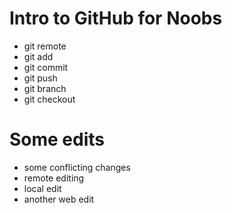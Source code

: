 # Intro to GitHub for Noobs
* git remote
* git add
* git commit
* git push
* git branch
* git checkout
# Some edits
* some conflicting changes
* remote editing
* local edit
* another web edit
